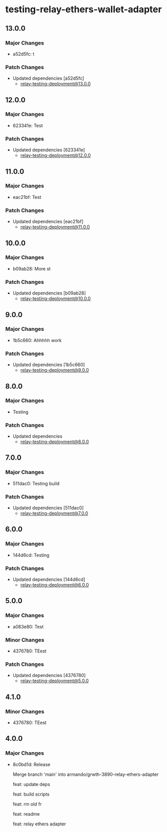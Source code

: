 # testing-relay-ethers-wallet-adapter

## 13.0.0

### Major Changes

- a52d5fc: t

### Patch Changes

- Updated dependencies [a52d5fc]
  - relay-testing-deployment@13.0.0

## 12.0.0

### Major Changes

- 623341e: Test

### Patch Changes

- Updated dependencies [623341e]
  - relay-testing-deployment@12.0.0

## 11.0.0

### Major Changes

- eac21bf: Test

### Patch Changes

- Updated dependencies [eac21bf]
  - relay-testing-deployment@11.0.0

## 10.0.0

### Major Changes

- b09ab28: More st

### Patch Changes

- Updated dependencies [b09ab28]
  - relay-testing-deployment@10.0.0

## 9.0.0

### Major Changes

- 1b5c660: Ahhhhh work

### Patch Changes

- Updated dependencies [1b5c660]
  - relay-testing-deployment@9.0.0

## 8.0.0

### Major Changes

- Testing

### Patch Changes

- Updated dependencies
  - relay-testing-deployment@8.0.0

## 7.0.0

### Major Changes

- 511dac0: Testing build

### Patch Changes

- Updated dependencies [511dac0]
  - relay-testing-deployment@7.0.0

## 6.0.0

### Major Changes

- 144d6cd: Testing

### Patch Changes

- Updated dependencies [144d6cd]
  - relay-testing-deployment@6.0.0

## 5.0.0

### Major Changes

- a083e80: Test

### Minor Changes

- 4376780: TEest

### Patch Changes

- Updated dependencies [4376780]
  - relay-testing-deployment@5.0.0

## 4.1.0

### Minor Changes

- 4376780: TEest

## 4.0.0

### Major Changes

- 8c0bd1d: Release

  Merge branch 'main' into armando/grwth-3890-relay-ethers-adapter

  feat: update deps

  feat: build scripts

  feat: rm old fr

  feat: readme

  feat: relay ethers adapter
